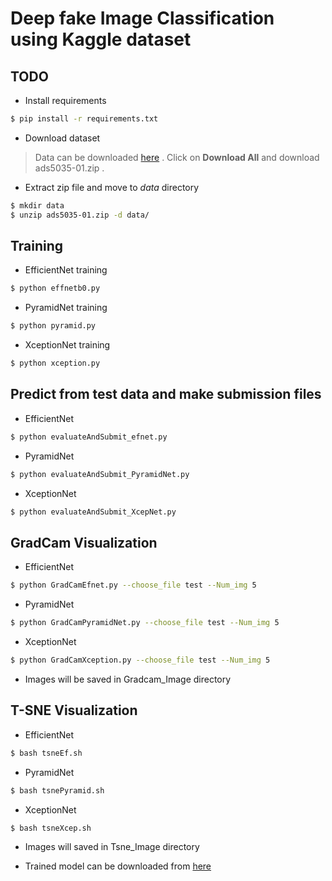 # Deep fake Image Classification using Kaggle dataset 

## TODO

* Install requirements
```bash
$ pip install -r requirements.txt
```
* Download dataset 

> Data can be downloaded [here](https://www.kaggle.com/c/ads5035-01/data) . Click on **Download All** and download ads5035-01.zip .

* Extract zip file and move to _data_ directory 

```bash
$ mkdir data
$ unzip ads5035-01.zip -d data/
```

## Training

* EfficientNet training
```bash
$ python effnetb0.py
```

* PyramidNet training
```bash
$ python pyramid.py
```

* XceptionNet training
```bash
$ python xception.py
```

## Predict from test data and make submission files

* EfficientNet 
```bash
$ python evaluateAndSubmit_efnet.py
```

* PyramidNet 
```bash
$ python evaluateAndSubmit_PyramidNet.py
```

* XceptionNet 
```bash
$ python evaluateAndSubmit_XcepNet.py
```

## GradCam Visualization 

* EfficientNet 
```bash
$ python GradCamEfnet.py --choose_file test --Num_img 5
```

* PyramidNet 
```bash
$ python GradCamPyramidNet.py --choose_file test --Num_img 5
```

* XceptionNet 
```bash
$ python GradCamXception.py --choose_file test --Num_img 5
```
* Images will be saved in Gradcam_Image directory

## T-SNE Visualization 

* EfficientNet 
```bash
$ bash tsneEf.sh
```

* PyramidNet 
```bash
$ bash tsnePyramid.sh
```

* XceptionNet 
```bash
$ bash tsneXcep.sh
```
* Images will saved in Tsne_Image directory

* Trained model can be downloaded from [here](https://drive.google.com/file/d/1StmCTnZkU52CZJ7ZLsKhx3aRBWvesg8H/view?usp=sharing)